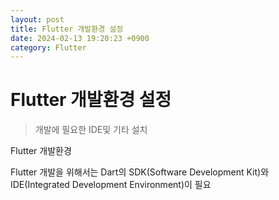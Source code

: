 ```yaml
---
layout: post
title: Flutter 개발환경 설정
date: 2024-02-13 19:20:23 +0900
category: Flutter
---
```

# Flutter 개발환경 설정
> 개발에 필요한 IDE및 기타 설치

Flutter 개발환경

Flutter 개발을 위해서는 Dart의 SDK(Software Development Kit)와 IDE(Integrated Development Environment)이 필요
